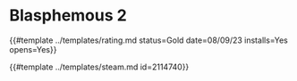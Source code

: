 # Blasphemous 2

{{#template ../templates/rating.md status=Gold date=08/09/23 installs=Yes opens=Yes}}

{{#template ../templates/steam.md id=2114740}}